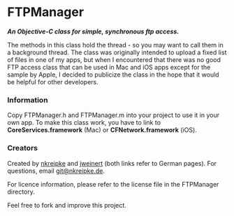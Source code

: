 # FTPManager
***An Objective-C class for simple, synchronous ftp access.***

The methods in this class hold the thread - so you may want to call them in a background thread. The class was originally intended to upload a fixed list of files in one of my apps, but when I encountered that there was no good FTP access class that can be used in Mac and iOS apps except for the sample by Apple, I decided to publicize the class in the hope that it would be helpful for other developers.

### Information
Copy FTPManager.h and FTPManager.m into your project to use it in your own app. To make this class work, you have to link to **CoreServices.framework** (Mac) or **CFNetwork.framework** (iOS).

### Creators
Created by [nkreipke](http://nkreipke.de "nkreipke") and [jweinert](http://www.csundm.de "csundm") (both links refer to German pages).
For questions, email git@nkreipke.de.

For licence information, please refer to the license file in the FTPManager directory.

Feel free to fork and improve this project.
